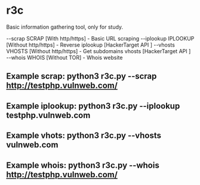 # r3c
Basic information gathering tool, only for study.

  --scrap SCRAP        [With http/https] - Basic URL scraping
  --iplookup IPLOOKUP  [Without http/https] - Reverse iplookup [HackerTarget API ]
  --vhosts VHOSTS      [Without http/https] - Get subdomains vhosts [HackerTarget API ]
  --whois WHOIS        [Without TOR] - Whois website
  
  ## Example scrap: python3 r3c.py --scrap http://testphp.vulnweb.com/<br>
  ## Example iplookup: python3 r3c.py --iplookup testphp.vulnweb.com<br>
  ## Example vhots: python3 r3c.py --vhosts vulnweb.com<br>
  ## Example whois: python3 r3c.py --whois http://testphp.vulnweb.com/
